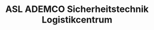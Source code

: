 ---
title: "ASL ADEMCO Sicherheitstechnik Logistikcentrum"
url: /hachenburg/asl-ademco-sicherheitstechnik-logistikcentrum/
shop: Großhandel
---